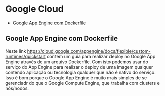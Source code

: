 # Google Cloud

- [Google App Engine com Dockerfile](#google-app-engine-com-dockerfile)

## Google App Engine com Dockerfile

Neste link https://cloud.google.com/appengine/docs/flexible/custom-runtimes/quickstart contem um guia para realizar deploy no Google App Engine através de um arquivo Dockerfile. Com isto podemos usar do serviço do App Engine para realizar o deploy de uma imagem qualquer contendo aplicação ou tecnologia qualquer que não é nativo do serviço. Isso é bom porque o Google App Engine é muito mais simples de se gerenciadr do que o Google Compute Engine, que trabalha com clusters e nós/nodos.
